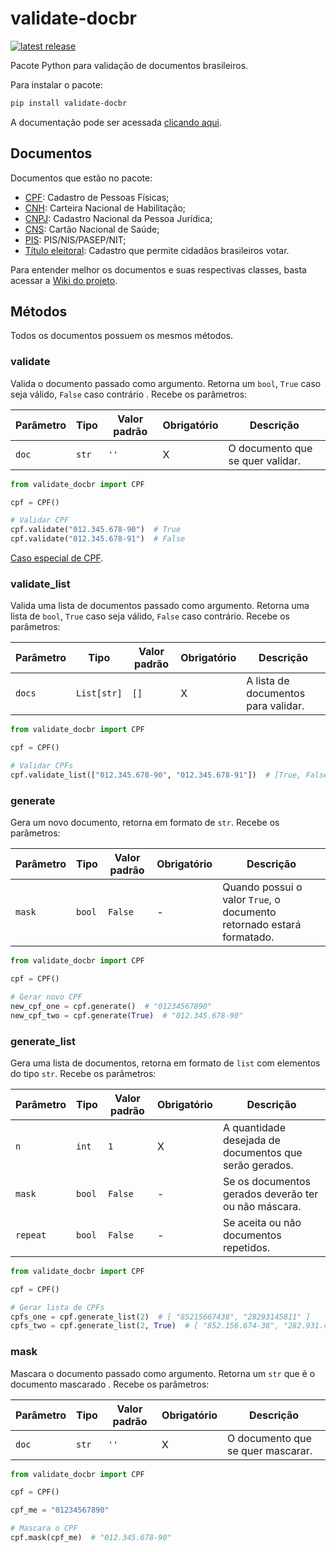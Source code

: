 # validate-docbr
<a href="https://pypi.org/project/validate-docbr/">
  <img src="https://img.shields.io/pypi/v/validate-docbr.svg" alt="latest release" />
</a>

Pacote Python para validação de documentos brasileiros.

Para instalar o pacote:
```bash
pip install validate-docbr
```

A documentação pode ser acessada [clicando aqui](https://alvarofpp.github.io/validate-docbr).

## Documentos
Documentos que estão no pacote:

- [CPF](https://github.com/alvarofpp/validate-docbr/wiki/CPF): Cadastro de Pessoas Físicas;
- [CNH](#): Carteira Nacional de Habilitação;
- [CNPJ](https://github.com/alvarofpp/validate-docbr/wiki/CNPJ): Cadastro Nacional da Pessoa Jurídica;
- [CNS](https://github.com/alvarofpp/validate-docbr/wiki/CNS): Cartão Nacional de Saúde;
- [PIS](#): PIS/NIS/PASEP/NIT;
- [Título eleitoral](#): Cadastro que permite cidadãos brasileiros votar.

Para entender melhor os documentos e suas respectivas classes, basta acessar a [Wiki do projeto](https://github.com/alvarofpp/validate-docbr/wiki).

## Métodos
Todos os documentos possuem os mesmos métodos.

### validate
Valida o documento passado como argumento. Retorna um `bool`, `True` caso seja válido, `False` caso contrário . Recebe os parâmetros:

| Parâmetro | Tipo | Valor padrão | Obrigatório | Descrição |
| --------- | ---- | ----------- | ------------ | --------- |
| `doc` | `str`| `''` | X | O documento que se quer validar. |

```python
from validate_docbr import CPF

cpf = CPF()

# Validar CPF
cpf.validate("012.345.678-90")  # True
cpf.validate("012.345.678-91")  # False
```

[Caso especial de CPF](https://alvarofpp.github.io/validate-docbr/guia-de-uso/#caso-especial-de-cpf).

### validate_list

Valida uma lista de documentos passado como argumento. Retorna uma lista de `bool`, `True` caso seja válido, `False` caso contrário. Recebe os parâmetros:

| Parâmetro | Tipo | Valor padrão | Obrigatório | Descrição |
| --------- | ---- | ----------- | ------------ | --------- |
| `docs` | `List[str]`| `[]` | X | A lista de documentos para validar. |

```python
from validate_docbr import CPF

cpf = CPF()

# Validar CPFs
cpf.validate_list(["012.345.678-90", "012.345.678-91"])  # [True, False]
```

### generate
Gera um novo documento, retorna em formato de `str`. Recebe os parâmetros:

| Parâmetro | Tipo | Valor padrão | Obrigatório | Descrição |
| --------- | ---- | ----------- | ------------ | --------- |
| `mask` | `bool` | `False` | - | Quando possui o valor `True`, o documento retornado estará formatado. |

```python
from validate_docbr import CPF

cpf = CPF()

# Gerar novo CPF
new_cpf_one = cpf.generate()  # "01234567890"
new_cpf_two = cpf.generate(True)  # "012.345.678-90"
```

### generate_list
Gera uma lista de documentos, retorna em formato de `list` com elementos do tipo `str`. Recebe os parâmetros:

| Parâmetro | Tipo | Valor padrão | Obrigatório | Descrição |
| --------- | ---- | ----------- | ------------ | --------- |
| `n` | `int` | `1` | X | A quantidade desejada de documentos que serão gerados. |
| `mask` | `bool` | `False` | - | Se os documentos gerados deverão ter ou não máscara. |
| `repeat` | `bool` | `False` | - | Se aceita ou não documentos repetidos. |
    
```python
from validate_docbr import CPF

cpf = CPF()

# Gerar lista de CPFs
cpfs_one = cpf.generate_list(2)  # [ "85215667438", "28293145811" ]
cpfs_two = cpf.generate_list(2, True)  # [ "852.156.674-38", "282.931.458-11" ]
```

### mask
Mascara o documento passado como argumento. Retorna um `str` que é o documento mascarado . Recebe os parâmetros:

| Parâmetro | Tipo | Valor padrão | Obrigatório | Descrição |
| --------- | ---- | ----------- | ------------ | --------- |
| `doc` | `str`| `''` | X | O documento que se quer mascarar. |

```python
from validate_docbr import CPF

cpf = CPF()

cpf_me = "01234567890"

# Mascara o CPF
cpf.mask(cpf_me)  # "012.345.678-90"
```
